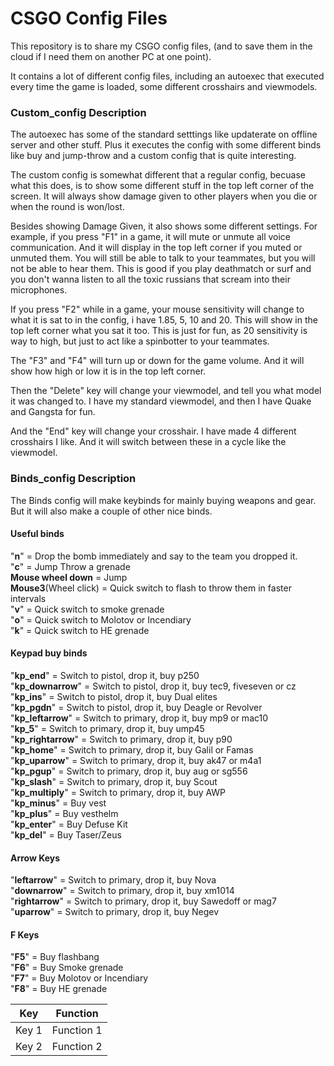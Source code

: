 <h1> CSGO Config Files </h1>

This repository is to share my CSGO config files, (and to save them in the cloud if I need them on another PC at one point).

It contains a lot of different config files, including an autoexec that executed every time the game is loaded, some different crosshairs and viewmodels.

<h3>Custom_config Description</h3>
The autoexec has some of the standard setttings like updaterate on offline server and other stuff. Plus it executes the config with some different binds like buy and jump-throw and a custom config that is quite interesting.

The custom config is somewhat different that a regular config, becuase what this does, is to show some different stuff in the top left corner of the screen. It will always show damage given to other players when you die or when the round is won/lost.

Besides showing Damage Given, it also shows some different settings. 
For example, if you press "F1" in a game, it will mute or unmute all voice communication. And it will display in the top left corner if you muted or unmuted them.
You will still be able to talk to your teammates, but you will not be able to hear them. This is good if you play deathmatch or surf and you don't wanna listen to all the toxic russians that scream into their microphones.

If you press "F2" while in a game, your mouse sensitivity will change to what it is sat to in the config, i have 1.85, 5, 10 and 20. This will show in the top left corner what you sat it too.
This is just for fun, as 20 sensitivity is way to high, but just to act like a spinbotter to your teammates.

The "F3" and "F4" will turn up or down for the game volume. And it will show how high or low it is in the top left corner.

Then the "Delete" key will change your viewmodel, and tell you what model it was changed to. I have my standard viewmodel, and then I have Quake and Gangsta for fun.

And the "End" key will change your crosshair. I have made 4 different crosshairs I like. And it will switch between these in a cycle like the viewmodel.

<h3>Binds_config Description</h3>
The Binds config will make keybinds for mainly buying weapons and gear. But it will also make a couple of other nice binds.

<h4>Useful binds</h4>

"**n**"					=	Drop the bomb immediately and say to the team you dropped it. <br />
"**c**"					=	Jump Throw a grenade <br />
**Mouse wheel down**	= 	Jump <br />
**Mouse3**(Wheel click)	=	Quick switch to flash to throw them in faster intervals <br />
"**v**"					=	Quick switch to smoke grenade <br />
"**o**"					=	Quick switch to Molotov or Incendiary <br />
"**k**"					=	Quick switch to HE grenade <br />

<h4>Keypad buy binds</h4>

"**kp_end**"			=	Switch to pistol, drop it, buy p250 <br />
"**kp_downarrow**"		=	Switch to pistol, drop it, buy tec9, fiveseven or cz <br />
"**kp_ins**"			=	Switch to pistol, drop it, buy Dual elites <br />
"**kp_pgdn**"			=	Switch to pistol, drop it, buy Deagle or Revolver <br />
"**kp_leftarrow**"		= 	Switch to primary, drop it, buy mp9 or mac10 <br />
"**kp_5**"				=	Switch to primary, drop it, buy ump45 <br />
"**kp_rightarrow**"		=	Switch to primary, drop it, buy p90 <br />
"**kp_home**"			=	Switch to primary, drop it, buy Galil or Famas <br />
"**kp_uparrow**"		=	Switch to primary, drop it, buy ak47 or m4a1 <br />
"**kp_pgup**"			=	Switch to primary, drop it, buy aug or sg556 <br />
"**kp_slash**" 			=	Switch to primary, drop it, buy Scout <br />
"**kp_multiply**"		=	Switch to primary, drop it, buy AWP <br />
"**kp_minus**"			=	Buy vest <br />
"**kp_plus**"			=	Buy vesthelm <br />
"**kp_enter**"			=	Buy Defuse Kit <br />
"**kp_del**"			=	Buy Taser/Zeus <br />

<h4>Arrow Keys</h4>

"**leftarrow**"			=	Switch to primary, drop it, buy Nova <br />
"**downarrow**"			=	Switch to primary, drop it, buy xm1014 <br />
"**rightarrow**"		=	Switch to primary, drop it, buy Sawedoff or mag7 <br />
"**uparrow**"			=	Switch to primary, drop it, buy Negev <br />

<h4>F Keys</h4>

"**F5**"				=	Buy flashbang <br />
"**F6**"				=	Buy Smoke grenade <br />
"**F7**"				=	Buy Molotov or Incendiary <br />
"**F8**"				=	Buy HE grenade <br />


| Key		| Function										|
| --------- | --------------------------------------------- |
| Key 1 	| Function 1 									|
| Key 2 	| Function 2 									|
















